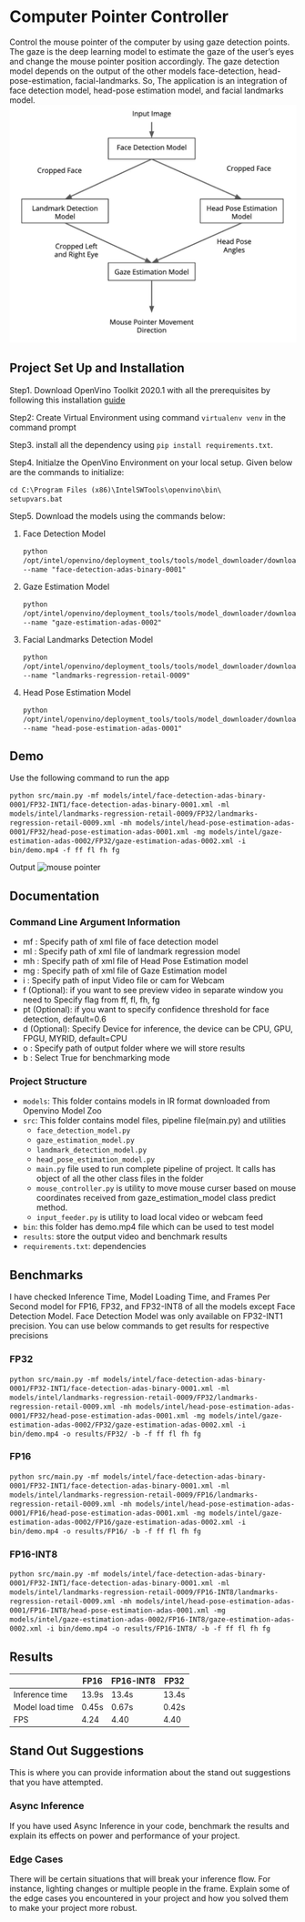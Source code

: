 # Computer Pointer Controller

Control the mouse pointer of the computer by using gaze detection points. The gaze is the deep learning model to estimate the gaze of the user’s eyes and change the mouse pointer position accordingly. The gaze detection model depends on the output of the other models face-detection, head-pose-estimation, facial-landmarks. So, The application is an integration of face detection model, head-pose estimation model, and facial landmarks model.
![Pipeline](bin/pipeline.JPG)

## Project Set Up and Installation
Step1. Download OpenVino Toolkit 2020.1 with all the prerequisites by following this installation [guide](https://docs.openvinotoolkit.org/2020.1/_docs_install_guides_installing_openvino_windows.html)

Step2: Create Virtual Environment using command ```virtualenv venv``` in the command prompt

Step3. install all the dependency using ```pip install requirements.txt```.

Step4. Initialze the OpenVino Environment on your local setup. Given below are the commands to initialize:
```
cd C:\Program Files (x86)\IntelSWTools\openvino\bin\
setupvars.bat
```

Step5. Download the models using the commands below:
	
1. Face Detection Model
	```
	python /opt/intel/openvino/deployment_tools/tools/model_downloader/downloader.py --name "face-detection-adas-binary-0001"
	```
1. Gaze Estimation Model
	```
	python /opt/intel/openvino/deployment_tools/tools/model_downloader/downloader.py --name "gaze-estimation-adas-0002"
	```
1. Facial Landmarks Detection Model
	```
	python /opt/intel/openvino/deployment_tools/tools/model_downloader/downloader.py --name "landmarks-regression-retail-0009"
	```
1. Head Pose Estimation Model
	```
	python /opt/intel/openvino/deployment_tools/tools/model_downloader/downloader.py --name "head-pose-estimation-adas-0001"
	```

## Demo
Use the following command to run the app
```
python src/main.py -mf models/intel/face-detection-adas-binary-0001/FP32-INT1/face-detection-adas-binary-0001.xml -ml models/intel/landmarks-regression-retail-0009/FP32/landmarks-regression-retail-0009.xml -mh models/intel/head-pose-estimation-adas-0001/FP32/head-pose-estimation-adas-0001.xml -mg models/intel/gaze-estimation-adas-0002/FP32/gaze-estimation-adas-0002.xml -i bin/demo.mp4 -f ff fl fh fg
```
Output 
![mouse pointer](bin/mouse_pointer.gif)

## Documentation

### Command Line Argument Information
* mf : Specify path of xml file of face detection model
* ml : Specify path of xml file of landmark regression model
* mh : Specify path of xml file of Head Pose Estimation model
* mg : Specify path of xml file of Gaze Estimation model
* i : Specify path of input Video file or cam for Webcam
* f (Optional): if you want to see preview video in separate window you need to Specify flag from ff, fl, fh, fg 
* pt (Optional): if you want to specify confidence threshold for face detection, default=0.6
* d (Optional): Specify Device for inference, the device can be CPU, GPU, FPGU, MYRID, default=CPU
* o : Specify path of output folder where we will store results
* b : Select True for benchmarking mode

### Project Structure
* `models`: This folder contains models in IR format downloaded from Openvino Model Zoo
* `src`: This folder contains model files, pipeline file(main.py) and utilities
	* `face_detection_model.py`
	* `gaze_estimation_model.py`
	* `landmark_detection_model.py`
	* `head_pose_estimation_model.py`
	* `main.py` file used to run complete pipeline of project. It calls has object of all the other class files in the folder
	* `mouse_controller.py` is utility to move mouse curser based on mouse coordinates received from gaze_estimation_model class predict method.	
	* `input_feeder.py` is utility to load local video or webcam feed
* `bin`: this folder has demo.mp4 file which can be used to test model
* `results`: store the output video and benchmark results
* `requirements.txt`: dependencies 

## Benchmarks
I have checked Inference Time, Model Loading Time, and Frames Per Second model for FP16, FP32, and FP32-INT8 of all the models except Face Detection Model. Face Detection Model was only available on FP32-INT1 precision. You can use below commands to get results for respective precisions
### FP32
```
python src/main.py -mf models/intel/face-detection-adas-binary-0001/FP32-INT1/face-detection-adas-binary-0001.xml -ml models/intel/landmarks-regression-retail-0009/FP32/landmarks-regression-retail-0009.xml -mh models/intel/head-pose-estimation-adas-0001/FP32/head-pose-estimation-adas-0001.xml -mg models/intel/gaze-estimation-adas-0002/FP32/gaze-estimation-adas-0002.xml -i bin/demo.mp4 -o results/FP32/ -b -f ff fl fh fg
```
### FP16
```
python src/main.py -mf models/intel/face-detection-adas-binary-0001/FP32-INT1/face-detection-adas-binary-0001.xml -ml models/intel/landmarks-regression-retail-0009/FP16/landmarks-regression-retail-0009.xml -mh models/intel/head-pose-estimation-adas-0001/FP16/head-pose-estimation-adas-0001.xml -mg models/intel/gaze-estimation-adas-0002/FP16/gaze-estimation-adas-0002.xml -i bin/demo.mp4 -o results/FP16/ -b -f ff fl fh fg
```
### FP16-INT8
```
python src/main.py -mf models/intel/face-detection-adas-binary-0001/FP32-INT1/face-detection-adas-binary-0001.xml -ml models/intel/landmarks-regression-retail-0009/FP16-INT8/landmarks-regression-retail-0009.xml -mh models/intel/head-pose-estimation-adas-0001/FP16-INT8/head-pose-estimation-adas-0001.xml -mg models/intel/gaze-estimation-adas-0002/FP16-INT8/gaze-estimation-adas-0002.xml -i bin/demo.mp4 -o results/FP16-INT8/ -b -f ff fl fh fg
```

## Results
|				|FP16	|FP16-INT8	|FP32  	|
|---------------|-------|-----------|-------|
|Inference time	|13.9s	|13.4s		|13.4s  |
|Model load time|0.45s	|0.67s		|0.42s  |
|FPS			|4.24	|4.40		|4.40   |


## Stand Out Suggestions
This is where you can provide information about the stand out suggestions that you have attempted.

### Async Inference
If you have used Async Inference in your code, benchmark the results and explain its effects on power and performance of your project.

### Edge Cases
There will be certain situations that will break your inference flow. For instance, lighting changes or multiple people in the frame. Explain some of the edge cases you encountered in your project and how you solved them to make your project more robust.
